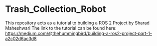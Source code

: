 # Trash_Collection_Robot
This repository acts as a tutorial to building a ROS 2 Project by Sharad Maheshwari
The link to the tutorial can be found here: https://medium.com/@thehummingbird/building-a-ros2-project-part-1-a2c02d6ac3d8

